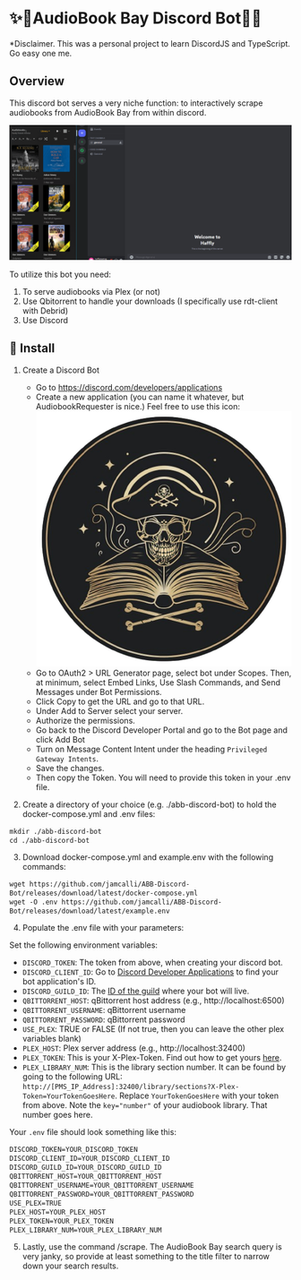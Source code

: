# ✨🤖AudioBook Bay Discord Bot🤖✨

*Disclaimer. This was a personal project to learn DiscordJS and TypeScript. Go easy one me. 

## Overview

This discord bot serves a very niche function: to interactively scrape audiobooks from AudioBook Bay from within discord. 

![Demo GIF](./docs/images/abb-discord-demo.gif)

To utilize this bot you need:
1. To serve audiobooks via Plex (or not)
2. Use Qbitorrent to handle your downloads (I specifically use rdt-client with Debrid)
3. Use Discord

## 🏁 Install

1. Create a Discord Bot
   - Go to https://discord.com/developers/applications
   - Create a new application (you can name it whatever, but AudiobookRequester is nice.) Feel free to use this icon: ![](./docs/images/ABB-Discord.png)
   - Go to OAuth2 > URL Generator page, select bot under Scopes. Then, at minimum, select Embed Links, Use Slash Commands, and Send Messages under Bot Permissions.
   - Click Copy to get the URL and go to that URL.
   - Under Add to Server select your server.
   - Authorize the permissions.
   - Go back to the Discord Developer Portal and go to the Bot page and click Add Bot
   - Turn on Message Content Intent under the heading `Privileged Gateway Intents`.
   - Save the changes.
   - Then copy the Token. You will need to provide this token in your .env file.

2. Create a directory of your choice (e.g. ./abb-discord-bot) to hold the docker-compose.yml and .env files:

```shell
mkdir ./abb-discord-bot
cd ./abb-discord-bot 
```

  3. Download docker-compose.yml and example.env with the following commands:

```
wget https://github.com/jamcalli/ABB-Discord-Bot/releases/download/latest/docker-compose.yml
wget -O .env https://github.com/jamcalli/ABB-Discord-Bot/releases/download/latest/example.env
```
  4. Populate the .env file with your parameters:

Set the following environment variables:

- `DISCORD_TOKEN`: The token from above, when creating your discord bot.
- `DISCORD_CLIENT_ID`: Go to [Discord Developer Applications](https://discord.com/developers/applications) to find your bot application's ID.
- `DISCORD_GUILD_ID`: The [ID of the guild](https://en.wikipedia.org/wiki/Template:Discord_channel#:~:text=To%20get%20the%20channel%2Fserver,to%20get%20the%20guild%20ID.) where your bot will live.
- `QBITTORRENT_HOST`: qBittorrent host address (e.g., http://localhost:6500)
- `QBITTORRENT_USERNAME`: qBittorrent username
- `QBITTORRENT_PASSWORD`: qBittorrent password
- `USE_PLEX`: TRUE or FALSE (If not true, then you can leave the other plex variables blank)
- `PLEX_HOST`: Plex server address (e.g., http://localhost:32400)
- `PLEX_TOKEN`: This is your X-Plex-Token. Find out how to get yours [here](https://support.plex.tv/articles/204059436-finding-an-authentication-token-x-plex-token/).
- `PLEX_LIBRARY_NUM`: This is the library section number. It can be found by going to the following URL: `http://[PMS_IP_Address]:32400/library/sections?X-Plex-Token=YourTokenGoesHere`. Replace `YourTokenGoesHere` with your token from above. Note the `key="number"` of your audiobook library. That number goes here.

Your `.env` file should look something like this:

```env
DISCORD_TOKEN=YOUR_DISCORD_TOKEN
DISCORD_CLIENT_ID=YOUR_DISCORD_CLIENT_ID
DISCORD_GUILD_ID=YOUR_DISCORD_GUILD_ID
QBITTORRENT_HOST=YOUR_QBITTORRENT_HOST
QBITTORRENT_USERNAME=YOUR_QBITTORRENT_USERNAME
QBITTORRENT_PASSWORD=YOUR_QBITTORRENT_PASSWORD
USE_PLEX=TRUE
PLEX_HOST=YOUR_PLEX_HOST
PLEX_TOKEN=YOUR_PLEX_TOKEN
PLEX_LIBRARY_NUM=YOUR_PLEX_LIBRARY_NUM
```
5. Lastly, use the command /scrape. The AudioBook Bay search query is very janky, so provide at least something to the title filter to narrow down your search results.